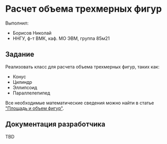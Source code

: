 ﻿# Расчет объема трехмерных фигур

Выполнил:

 - Борисов Николай
 - ННГУ, ф-т ВМК, каф. МО ЭВМ, группа 85м21

## Задание

Реализовать класс для расчета объема трехмерных фигур, таких как:

 - Конус
 - Цилиндр 
 - Эллипсоид
 - Параллелепипед 

Все необходимые математические сведения можно найти в статье
["Площадь и объем фигур"][square].

## Документация разработчика

TBD

<!-- LINKS -->

[square]: http://www.novedu.ru/sprav/math.htm
